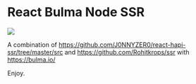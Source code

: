 # React Bulma Node SSR

<img src='https://66.media.tumblr.com/60e665cbe67a6cd1259c9d1fc70a5002/tumblr_nnqzm82p9b1urr5czo2_250.png'/>

A combination of https://github.com/J0NNYZER0/react-hapi-ssr/tree/master/src and https://github.com/Rohitkrops/ssr with https://bulma.io/

Enjoy.
